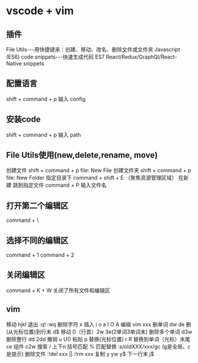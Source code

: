 # vscode + vim
## 插件
File Utils---用快捷键来：创建、移动、改名、删除文件或文件夹
Javascript (ES6) code snippets---快速生成代码
ES7 React/Redux/GraphQl/React-Native snippets

## 配置语言
shift + command + p
输入 config

## 安装code
shift + command + p 
输入 path

## File Utils使用(new,delete,rename, move)
创建文件
shift + command + p
file: New File
创建文件夹
shift + command + p
file: New Folder
指定目录下
command + shift + E （聚焦资源管理区域）
在新建
跳到指定文件
command + P 
输入文件名

## 打开第二个编辑区
command + \

## 选择不同的编辑区
command + 1
command + 2

## 关闭编辑区
command + K + W 关闭了所有文件和编辑区

## vim
移动 hjkl
退出 :q! :wq
删除字符 x
插入 i o a I O A
编辑 vim xxx
删单词 dw de
删(从光标位置)到行末 d$
移动 0（行首）2w 3e(2单词3单词末)
删除多个单词 d3w
删除整行 dd 2dd
撤销 u U()
粘贴 p
替换(光标位置) r R
替换到单词（光标）末尾 ce
组件 c2w
搜索 /  上下n
括号匹配 %
匹配替换 :s/oldXXX/xxx/gc (g是全局，c是提示)
删除文件 :!del xxx || :!rm xxx
复制 y yw y$
下一行末 j$